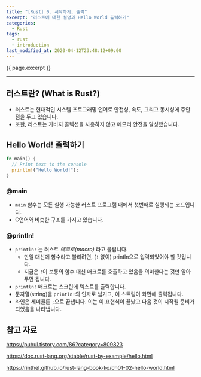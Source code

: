 ```yaml
---
title: "[Rust] 0. 시작하기, 출력"
excerpt: "러스트에 대한 설명과 Hello World 출력하기"
categories:
  - Rust
tags:
  - rust
  - introduction
last_modified_at: 2020-04-12T23:48:12+09:00
---
```

{{ page.excerpt }}
* * *

## 러스트란? (What is Rust?)
- 러스트는 현대적인 시스템 프로그래밍 언어로 안전성, 속도, 그리고 동시성에 주안점을 두고 있습니다.
- 또한, 러스트는 가비지 콜렉션을 사용하지 않고 메모리 안전을 달성했습니다.

## Hello World! 출력하기
```rust
fn main() {
  // Print text to the console
  println!("Hello World!");
}
```

### @main
- `main` 함수는 모든 실행 가능한 러스트 프로그램 내에서 첫번째로 실행되는 코드입니다.
- C언어와 비슷한 구조를 가지고 있습니다.

### @println!
- `println!` 는 러스트 *매크로(macro)* 라고 불립니다.
  - 만일 대신에 함수라고 불리려면, (`!` 없이) println으로 입력되었어야 할 것입니다.
  - 지금은 `!`이 보통의 함수 대신 매크로를 호출하고 있음을 의미한다는 것만 알아두면 됩니다.
- `println!` 매크로는 스크린에 텍스트를 출력합니다.
- 문자열(string)을 `println!`의 인자로 넘기고, 이 스트링이 화면에 출력됩니다.
- 라인은 세미콜론 `;`으로 끝냅니다. 이는 이 표현식이 끝났고 다음 것이 시작될 준비가 되었음을 나타냅니다.

## 참고 자료
<https://pubul.tistory.com/86?category=809823>

<https://doc.rust-lang.org/stable/rust-by-example/hello.html>

<https://rinthel.github.io/rust-lang-book-ko/ch01-02-hello-world.html>
